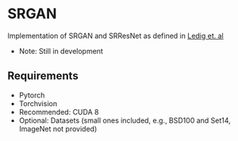 # SRGAN
Implementation of SRGAN and SRResNet as defined in [Ledig et. al](https://arxiv.org/abs/1609.04802)
* Note: Still in development

## Requirements
* Pytorch
* Torchvision
* Recommended: CUDA 8
* Optional: Datasets (small ones included, e.g., BSD100 and Set14, ImageNet not provided)
